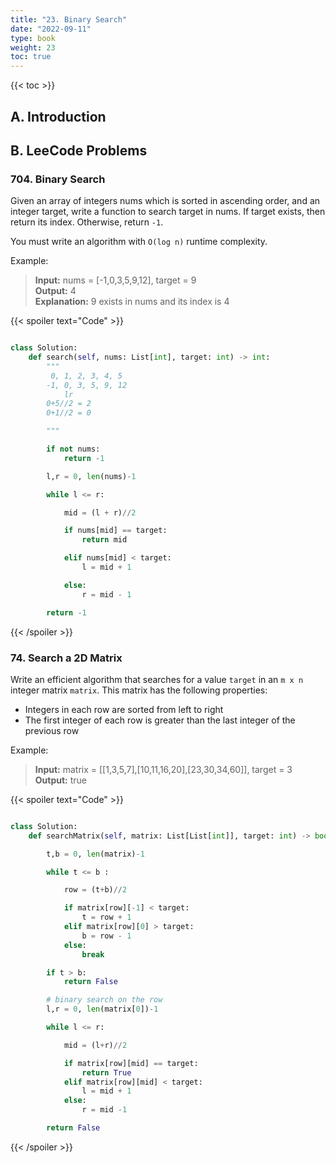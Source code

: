 ```yaml
---
title: "23. Binary Search"
date: "2022-09-11"
type: book
weight: 23
toc: true
---
```


{{< toc >}}

## A. Introduction

## B. LeeCode Problems

### 704. Binary Search

Given an array of integers nums which is sorted in ascending order, and an integer target, write a function to search target in nums. If target exists, then return its index. Otherwise, return `-1`.

You must write an algorithm with `O(log n)` runtime complexity.

Example:

> **Input:** nums = [-1,0,3,5,9,12], target = 9 \
> **Output:** 4 \
> **Explanation:** 9 exists in nums and its index is 4

{{< spoiler text="Code" >}}

```python

class Solution:
    def search(self, nums: List[int], target: int) -> int:
        """
         0, 1, 2, 3, 4, 5
        -1, 0, 3, 5, 9, 12
            lr
        0+5//2 = 2
        0+1//2 = 0

        """

        if not nums:
            return -1

        l,r = 0, len(nums)-1

        while l <= r:

            mid = (l + r)//2

            if nums[mid] == target:
                return mid

            elif nums[mid] < target:
                l = mid + 1

            else:
                r = mid - 1

        return -1

```

{{< /spoiler >}}

### 74. Search a 2D Matrix

Write an efficient algorithm that searches for a value `target` in an `m x n` integer matrix `matrix`. This matrix has the following properties:

- Integers in each row are sorted from left to right
- The first integer of each row is greater than the last integer of the previous row

Example:

> **Input:** matrix = [[1,3,5,7],[10,11,16,20],[23,30,34,60]], target = 3 \
> **Output:** true

{{< spoiler text="Code" >}}

```python

class Solution:
    def searchMatrix(self, matrix: List[List[int]], target: int) -> bool:

        t,b = 0, len(matrix)-1

        while t <= b :

            row = (t+b)//2

            if matrix[row][-1] < target:
                t = row + 1
            elif matrix[row][0] > target:
                b = row - 1
            else:
                break

        if t > b:
            return False

        # binary search on the row
        l,r = 0, len(matrix[0])-1

        while l <= r:

            mid = (l+r)//2

            if matrix[row][mid] == target:
                return True
            elif matrix[row][mid] < target:
                l = mid + 1
            else:
                r = mid -1

        return False

```

{{< /spoiler >}}
